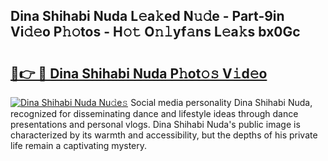 ## Dina Shihabi Nuda L𝚎a𝚔ed N𝚞𝚍e - Part-9in Vi𝚍𝚎o P𝚑𝚘tos - H𝚘𝚝 O𝚗𝚕yf𝚊ns L𝚎a𝚔s bx0Gc

# <h2><a href="http://kf1t0g.oniu.top/?m=Dina+Shihabi+Nuda">🔗👉 🔴 Dina Shihabi Nuda P𝚑ot𝚘𝚜 V𝚒d𝚎o</a></h2>

[![Dina Shihabi Nuda Nu𝚍e𝚜](https://i.imgur.com/0qMVB7G.gif)](http://kf1t0g.oniu.top/?m=Dina+Shihabi+Nuda)
Social media personality Dina Shihabi Nuda, recognized for disseminating dance and lifestyle ideas through dance presentations and personal vlogs. Dina Shihabi Nuda's public image is characterized by its warmth and accessibility, but the depths of his private life remain a captivating mystery.  
